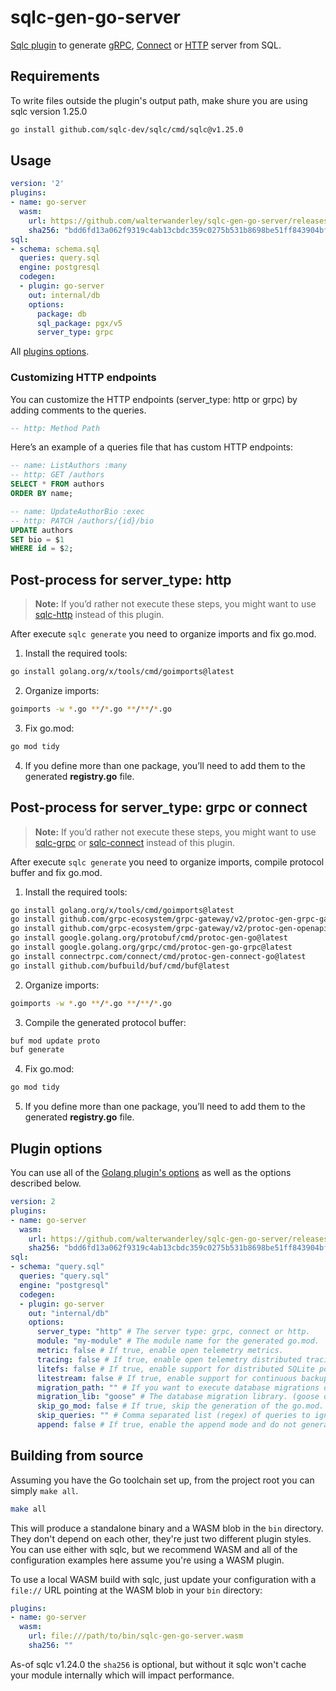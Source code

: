 # sqlc-gen-go-server

[Sqlc plugin](https://sqlc.dev) to generate [gRPC](https://grpc.io/), [Connect](https://connectrpc.com/) or [HTTP](https://pkg.go.dev/net/http) server from SQL.

## Requirements

To write files outside the plugin's output path, make shure you are using sqlc version 1.25.0

```sh
go install github.com/sqlc-dev/sqlc/cmd/sqlc@v1.25.0
```

## Usage

```yaml
version: '2'
plugins:
- name: go-server
  wasm:
    url: https://github.com/walterwanderley/sqlc-gen-go-server/releases/download/v0.1.0/sqlc-gen-go-server.wasm
    sha256: "bdd6fd13a062f9319c4ab13cbdc359c0275b531b8698be51ff843904bf919a5c"
sql:
- schema: schema.sql
  queries: query.sql
  engine: postgresql
  codegen:
  - plugin: go-server
    out: internal/db
    options:
      package: db
      sql_package: pgx/v5
      server_type: grpc
```

All [plugins options](https://github.com/walterwanderley/sqlc-gen-go-server?tab=readme-ov-file#plugin-options).

### Customizing HTTP endpoints

You can customize the HTTP endpoints (server_type: http or grpc) by adding comments to the queries.

```sql
-- http: Method Path
```

Here’s an example of a queries file that has custom HTTP endpoints:
```sql
-- name: ListAuthors :many
-- http: GET /authors
SELECT * FROM authors
ORDER BY name;

-- name: UpdateAuthorBio :exec
-- http: PATCH /authors/{id}/bio
UPDATE authors
SET bio = $1
WHERE id = $2;
```

## Post-process for server_type: http

>**Note:** If you’d rather not execute these steps, you might want to use [sqlc-http](https://github.com/walterwanderley/sqlc-http) instead of this plugin.

After execute `sqlc generate` you need to organize imports and fix go.mod.

1. Install the required tools:

```sh
go install golang.org/x/tools/cmd/goimports@latest
```

2. Organize imports:

```sh
goimports -w *.go **/*.go **/**/*.go
```

3. Fix go.mod:

```sh
go mod tidy
```

4. If you define more than one package, you’ll need to add them to the generated **registry.go** file.


## Post-process for server_type: grpc or connect

>**Note:** If you’d rather not execute these steps, you might want to use [sqlc-grpc](https://github.com/walterwanderley/sqlc-grpc) or [sqlc-connect](https://github.com/walterwanderley/sqlc-connect) instead of this plugin.

After execute `sqlc generate` you need to organize imports, compile protocol buffer and fix go.mod.

1. Install the required tools:

```sh
go install golang.org/x/tools/cmd/goimports@latest
go install github.com/grpc-ecosystem/grpc-gateway/v2/protoc-gen-grpc-gateway@latest
go install github.com/grpc-ecosystem/grpc-gateway/v2/protoc-gen-openapiv2@latest
go install google.golang.org/protobuf/cmd/protoc-gen-go@latest
go install google.golang.org/grpc/cmd/protoc-gen-go-grpc@latest
go install connectrpc.com/connect/cmd/protoc-gen-connect-go@latest
go install github.com/bufbuild/buf/cmd/buf@latest
```

2. Organize imports:

```sh
goimports -w *.go **/*.go **/**/*.go
```

3. Compile the generated protocol buffer:

```sh
buf mod update proto
buf generate
```

4. Fix go.mod:

```sh
go mod tidy
```

5. If you define more than one package, you’ll need to add them to the generated **registry.go** file.

## Plugin options

You can use all of the [Golang plugin's options](https://docs.sqlc.dev/en/latest/reference/config.html#go) as well as the options described below.

```yaml
version: 2
plugins:
- name: go-server
  wasm:
    url: https://github.com/walterwanderley/sqlc-gen-go-server/releases/download/v0.1.0/sqlc-gen-go-server.wasm
    sha256: "bdd6fd13a062f9319c4ab13cbdc359c0275b531b8698be51ff843904bf919a5c"
sql:
- schema: "query.sql"
  queries: "query.sql"
  engine: "postgresql"
  codegen:
  - plugin: go-server
    out: "internal/db"
    options:
      server_type: "http" # The server type: grpc, connect or http.      
      module: "my-module" # The module name for the generated go.mod.
      metric: false # If true, enable open telemetry metrics.
      tracing: false # If true, enable open telemetry distributed tracing.
      litefs: false # If true, enable support for distributed SQLite powered by embedded LiteFS.
      litestream: false # If true, enable support for continuous backup sqlite to S3 powered by embeded Litestream.
      migration_path: "" # If you want to execute database migrations on startup.
      migration_lib: "goose" # The database migration library. (goose or migrate)
      skip_go_mod: false # If true, skip the generation of the go.mod.
      skip_queries: "" # Comma separated list (regex) of queries to ignore
      append: false # If true, enable the append mode and do not generate the editable files.
```

## Building from source

Assuming you have the Go toolchain set up, from the project root you can simply `make all`.

```sh
make all
```

This will produce a standalone binary and a WASM blob in the `bin` directory.
They don't depend on each other, they're just two different plugin styles. You can
use either with sqlc, but we recommend WASM and all of the configuration examples
here assume you're using a WASM plugin.

To use a local WASM build with sqlc, just update your configuration with a `file://`
URL pointing at the WASM blob in your `bin` directory:

```yaml
plugins:
- name: go-server
  wasm:
    url: file:///path/to/bin/sqlc-gen-go-server.wasm
    sha256: ""
```

As-of sqlc v1.24.0 the `sha256` is optional, but without it sqlc won't cache your
module internally which will impact performance.
